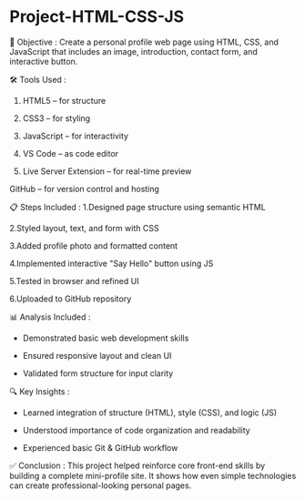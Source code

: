 # Project-HTML-CSS-JS
🎯 Objective : 
Create a personal profile web page using HTML, CSS, and JavaScript that includes an image, introduction, contact form, and interactive button.

🛠️ Tools Used :
1. HTML5 – for structure

2. CSS3 – for styling

3. JavaScript – for interactivity

4. VS Code – as code editor

5. Live Server Extension – for real-time preview

GitHub – for version control and hosting

📋 Steps Included : 
1.Designed page structure using semantic HTML

2.Styled layout, text, and form with CSS

3.Added profile photo and formatted content

4.Implemented interactive "Say Hello" button using JS

5.Tested in browser and refined UI

6.Uploaded to GitHub repository

📊 Analysis Included :
* Demonstrated basic web development skills

* Ensured responsive layout and clean UI

* Validated form structure for input clarity

🔍 Key Insights : 
* Learned integration of structure (HTML), style (CSS), and logic (JS)

* Understood importance of code organization and readability

* Experienced basic Git & GitHub workflow

✅ Conclusion : 
This project helped reinforce core front-end skills by building a complete mini-profile site. It shows how even simple technologies can create professional-looking personal pages.


